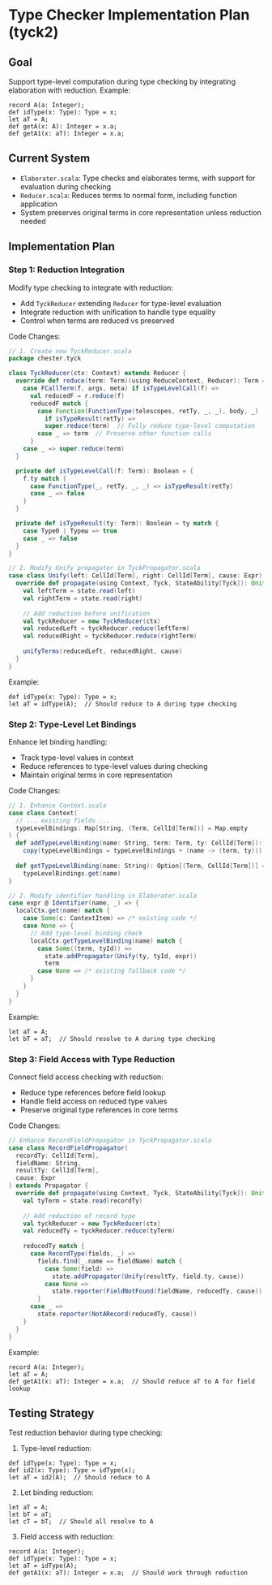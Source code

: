 # Type Checker Implementation Plan (tyck2)

## Goal
Support type-level computation during type checking by integrating elaboration with reduction. Example:
```chester
record A(a: Integer);
def idType(x: Type): Type = x;
let aT = A;
def getA(x: A): Integer = x.a;
def getA1(x: aT): Integer = x.a;
```

## Current System
- `Elaborater.scala`: Type checks and elaborates terms, with support for evaluation during checking
- `Reducer.scala`: Reduces terms to normal form, including function application
- System preserves original terms in core representation unless reduction needed

## Implementation Plan

### Step 1: Reduction Integration
Modify type checking to integrate with reduction:
- Add `TyckReducer` extending `Reducer` for type-level evaluation
- Integrate reduction with unification to handle type equality
- Control when terms are reduced vs preserved

Code Changes:
```scala
// 1. Create new TyckReducer.scala
package chester.tyck

class TyckReducer(ctx: Context) extends Reducer {
  override def reduce(term: Term)(using ReduceContext, Reducer): Term = term match {
    case FCallTerm(f, args, meta) if isTypeLevelCall(f) =>
      val reducedF = r.reduce(f)
      reducedF match {
        case Function(FunctionType(telescopes, retTy, _, _), body, _) 
          if isTypeResult(retTy) =>
          super.reduce(term)  // Fully reduce type-level computation
        case _ => term  // Preserve other function calls
      }
    case _ => super.reduce(term)
  }

  private def isTypeLevelCall(f: Term): Boolean = {
    f.ty match {
      case FunctionType(_, retTy, _, _) => isTypeResult(retTy)
      case _ => false
    }
  }

  private def isTypeResult(ty: Term): Boolean = ty match {
    case Type0 | Typeω => true
    case _ => false
  }
}

// 2. Modify Unify propagator in TyckPropagator.scala
case class Unify(left: CellId[Term], right: CellId[Term], cause: Expr) extends Propagator {
  override def propagate(using Context, Tyck, StateAbility[Tyck]): Unit = {
    val leftTerm = state.read(left)
    val rightTerm = state.read(right)
    
    // Add reduction before unification
    val tyckReducer = new TyckReducer(ctx)
    val reducedLeft = tyckReducer.reduce(leftTerm)
    val reducedRight = tyckReducer.reduce(rightTerm)
    
    unifyTerms(reducedLeft, reducedRight, cause)
  }
}
```

Example:
```chester
def idType(x: Type): Type = x;
let aT = idType(A);  // Should reduce to A during type checking
```

### Step 2: Type-Level Let Bindings
Enhance let binding handling:
- Track type-level values in context
- Reduce references to type-level values during checking
- Maintain original terms in core representation

Code Changes:
```scala
// 1. Enhance Context.scala
case class Context(
  // ... existing fields ...
  typeLevelBindings: Map[String, (Term, CellId[Term])] = Map.empty
) {
  def addTypeLevelBinding(name: String, term: Term, ty: CellId[Term]): Context =
    copy(typeLevelBindings = typeLevelBindings + (name -> (term, ty)))
    
  def getTypeLevelBinding(name: String): Option[(Term, CellId[Term])] =
    typeLevelBindings.get(name)
}

// 2. Modify identifier handling in Elaborater.scala
case expr @ Identifier(name, _) => {
  localCtx.get(name) match {
    case Some(c: ContextItem) => /* existing code */
    case None => {
      // Add type-level binding check
      localCtx.getTypeLevelBinding(name) match {
        case Some((term, tyId)) =>
          state.addPropagator(Unify(ty, tyId, expr))
          term
        case None => /* existing fallback code */
      }
    }
  }
}
```

Example:
```chester
let aT = A;
let bT = aT;  // Should resolve to A during type checking
```

### Step 3: Field Access with Type Reduction
Connect field access checking with reduction:
- Reduce type references before field lookup
- Handle field access on reduced type values
- Preserve original type references in core terms

Code Changes:
```scala
// Enhance RecordFieldPropagator in TyckPropagator.scala
case class RecordFieldPropagator(
  recordTy: CellId[Term], 
  fieldName: String,
  resultTy: CellId[Term],
  cause: Expr
) extends Propagator {
  override def propagate(using Context, Tyck, StateAbility[Tyck]): Unit = {
    val tyTerm = state.read(recordTy)
    
    // Add reduction of record type
    val tyckReducer = new TyckReducer(ctx)
    val reducedTy = tyckReducer.reduce(tyTerm)
    
    reducedTy match {
      case RecordType(fields, _) =>
        fields.find(_.name == fieldName) match {
          case Some(field) => 
            state.addPropagator(Unify(resultTy, field.ty, cause))
          case None =>
            state.reporter(FieldNotFound(fieldName, reducedTy, cause))
        }
      case _ =>
        state.reporter(NotARecord(reducedTy, cause))
    }
  }
}
```

Example:
```chester
record A(a: Integer);
let aT = A;
def getA1(x: aT): Integer = x.a;  // Should reduce aT to A for field lookup
```

## Testing Strategy
Test reduction behavior during type checking:

1. Type-level reduction:
```chester
def idType(x: Type): Type = x;
def id2(x: Type): Type = idType(x);
let aT = id2(A);  // Should reduce to A
```

2. Let binding reduction:
```chester
let aT = A;
let bT = aT;
let cT = bT;  // Should all resolve to A
```

3. Field access with reduction:
```chester
record A(a: Integer);
def idType(x: Type): Type = x;
let aT = idType(A);
def getA1(x: aT): Integer = x.a;  // Should work through reduction
``` 